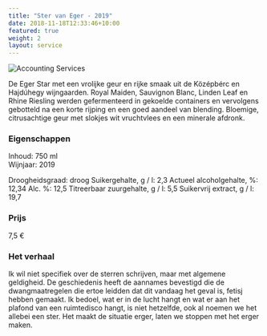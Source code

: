 ```yaml
---
title: "Ster van Eger - 2019"
date: 2018-11-18T12:33:46+10:00
featured: true
weight: 2
layout: service
---
```

![Accounting Services](/images/bolyki02.png)

De Eger Star met een vrolijke geur en rijke smaak uit de Középbérc en Hajdúhegy
wijngaarden. Royal Maiden, Sauvignon Blanc, Linden Leaf en Rhine Riesling werden
gefermenteerd in gekoelde containers en vervolgens gebotteld na een korte rijping en
een goed aandeel van blending. Bloemige, citrusachtige geur met slokjes wit
vruchtvlees en een minerale afdronk.

### Eigenschappen  

Inhoud: 750 ml  
Wijnjaar: 2019  

Droogheidsgraad: droog
Suikergehalte, g / l: 2,3
Actueel alcoholgehalte, %: 12,34
Alc. %: 12,5
Titreerbaar zuurgehalte, g / l: 5,5
Suikervrij extract, g / l: 19,7

### Prijs

7,5 €

### Het verhaal

Ik wil niet specifiek over de sterren schrijven, maar met algemene geldigheid. De
geschiedenis heeft de aannames bevestigd die de dwangmaatregelen die ertoe
leidden dat dit vandaag het geval is, fetisj hebben gemaakt. Ik bedoel, wat er in de
lucht hangt en wat er aan het plafond van een ruimtedisco hangt, is niet hetzelfde, ook
al noemen we het allebei een ster. Het maakt de situatie erger, laten we stoppen met
het erger maken.
